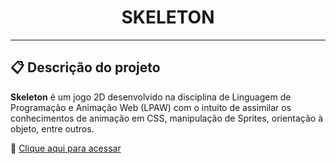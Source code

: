 <h1 align="center">SKELETON</h1>

<hr>

## 📋 Descrição do projeto

<strong>Skeleton</strong> é um jogo 2D desenvolvido na disciplina de Linguagem de Programação e Animação Web (LPAW) com o intuito de assimilar os conhecimentos de animação em CSS, manipulação de Sprites, orientação à objeto, entre outros.

🔗 [Clique aqui para acessar](https://66be9c8250dbc66b9e1e1dec--dazzling-praline-6a3296.netlify.app/)
